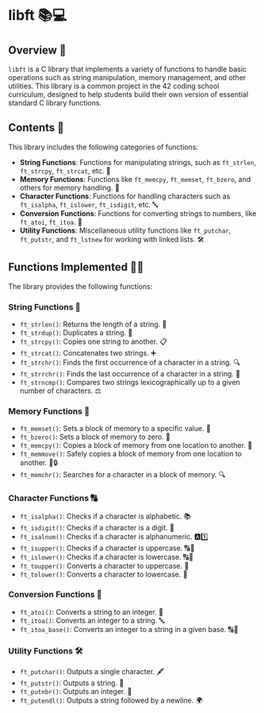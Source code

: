 # libft 📚💻

## Overview 📝

`libft` is a C library that implements a variety of functions to handle basic operations such as string manipulation, memory management, and other utilities. This library is a common project in the 42 coding school curriculum, designed to help students build their own version of essential standard C library functions.

## Contents 🧰

This library includes the following categories of functions:

- **String Functions**: Functions for manipulating strings, such as `ft_strlen`, `ft_strcpy`, `ft_strcat`, etc. 💬
- **Memory Functions**: Functions like `ft_memcpy`, `ft_memset`, `ft_bzero`, and others for memory handling. 💾
- **Character Functions**: Functions for handling characters such as `ft_isalpha`, `ft_islower`, `ft_isdigit`, etc. 🔤
- **Conversion Functions**: Functions for converting strings to numbers, like `ft_atoi`, `ft_itoa`. 🔄
- **Utility Functions**: Miscellaneous utility functions like `ft_putchar`, `ft_putstr`, and `ft_lstnew` for working with linked lists. 🛠️

## Functions Implemented 🧑‍💻

The library provides the following functions:

### String Functions 📖

- `ft_strlen()`: Returns the length of a string. 🔢
- `ft_strdup()`: Duplicates a string. 🔁
- `ft_strcpy()`: Copies one string to another. 📋
- `ft_strcat()`: Concatenates two strings. ➕
- `ft_strchr()`: Finds the first occurrence of a character in a string. 🔍
- `ft_strrchr()`: Finds the last occurrence of a character in a string. 🔎
- `ft_strncmp()`: Compares two strings lexicographically up to a given number of characters. ⚖️

### Memory Functions 💾

- `ft_memset()`: Sets a block of memory to a specific value. 🧠
- `ft_bzero()`: Sets a block of memory to zero. 🚫
- `ft_memcpy()`: Copies a block of memory from one location to another. 🔄
- `ft_memmove()`: Safely copies a block of memory from one location to another. 🔄🔒
- `ft_memchr()`: Searches for a character in a block of memory. 🔍

### Character Functions 🔠

- `ft_isalpha()`: Checks if a character is alphabetic. 📚
- `ft_isdigit()`: Checks if a character is a digit. 🔢
- `ft_isalnum()`: Checks if a character is alphanumeric. 🅰️1️⃣
- `ft_isupper()`: Checks if a character is uppercase. 🔠🔼
- `ft_islower()`: Checks if a character is lowercase. 🔠🔽
- `ft_toupper()`: Converts a character to uppercase. 🔼
- `ft_tolower()`: Converts a character to lowercase. 🔽

### Conversion Functions 🔄

- `ft_atoi()`: Converts a string to an integer. 🔢
- `ft_itoa()`: Converts an integer to a string. 🔤
- `ft_itoa_base()`: Converts an integer to a string in a given base. 🔠🔢

### Utility Functions 🛠️

- `ft_putchar()`: Outputs a single character. 🖋️
- `ft_putstr()`: Outputs a string. 📝
- `ft_putnbr()`: Outputs an integer. 🔢
- `ft_putendl()`: Outputs a string followed by a newline. 🌍
